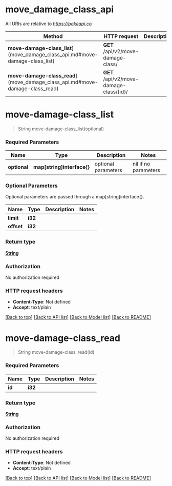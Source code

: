# move_damage_class_api

All URIs are relative to *https://pokeapi.co*

Method | HTTP request | Description
------------- | ------------- | -------------
**move-damage-class_list**](move_damage_class_api.md#move-damage-class_list) | **GET** /api/v2/move-damage-class/ | 
**move-damage-class_read**](move_damage_class_api.md#move-damage-class_read) | **GET** /api/v2/move-damage-class/{id}/ | 


# **move-damage-class_list**
> String move-damage-class_list(optional)


### Required Parameters

Name | Type | Description  | Notes
------------- | ------------- | ------------- | -------------
 **optional** | **map[string]interface{}** | optional parameters | nil if no parameters

### Optional Parameters
Optional parameters are passed through a map[string]interface{}.

Name | Type | Description  | Notes
------------- | ------------- | ------------- | -------------
 **limit** | **i32**|  | 
 **offset** | **i32**|  | 

### Return type

[**String**](string.md)

### Authorization

No authorization required

### HTTP request headers

 - **Content-Type**: Not defined
 - **Accept**: text/plain

[[Back to top]](#) [[Back to API list]](../README.md#documentation-for-api-endpoints) [[Back to Model list]](../README.md#documentation-for-models) [[Back to README]](../README.md)

# **move-damage-class_read**
> String move-damage-class_read(id)


### Required Parameters

Name | Type | Description  | Notes
------------- | ------------- | ------------- | -------------
  **id** | **i32**|  | 

### Return type

[**String**](string.md)

### Authorization

No authorization required

### HTTP request headers

 - **Content-Type**: Not defined
 - **Accept**: text/plain

[[Back to top]](#) [[Back to API list]](../README.md#documentation-for-api-endpoints) [[Back to Model list]](../README.md#documentation-for-models) [[Back to README]](../README.md)

